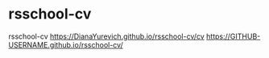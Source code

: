 # rsschool-cv
rsschool-cv
https://DianaYurevich.github.io/rsschool-cv/cv
https://GITHUB-USERNAME.github.io/rsschool-cv/